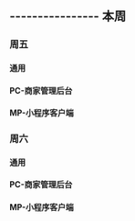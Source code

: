 ## ---------------- 本周

### 周五
#### 通用
#### PC-商家管理后台
#### MP-小程序客户端

### 周六
#### 通用
#### PC-商家管理后台
#### MP-小程序客户端

